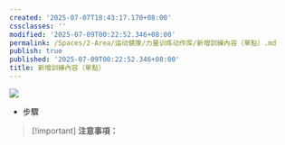 ```yaml
---
created: '2025-07-07T18:43:17.170+08:00'
cssclasses: ''
modified: '2025-07-09T00:22:52.346+08:00'
permalink: /Spaces/2-Area/运动健康/力量训练动作库/新增訓練內容（單點）.md
publish: true
published: '2025-07-09T00:22:52.346+08:00'
title: 新增訓練內容（單點）
---
```

[![](https://www.notion.so)](https://www.notion.so)

- 步驟
    

> [!important] **注意事項：**
> 
>   
>